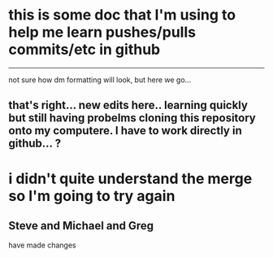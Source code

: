 this is some doc that I'm using to help me learn pushes/pulls commits/etc in github
=====================================================================================
______________________________________________________________________________________________

not sure how dm formatting will look, but here we go...

that's right... new edits here..  learning quickly but still having probelms
cloning this repository onto my computere.  I have to work directly in github...  ?
----------------------------------------------
i didn't quite understand the merge so I'm going to try again
======
Steve and Michael and Greg
---
have made changes
